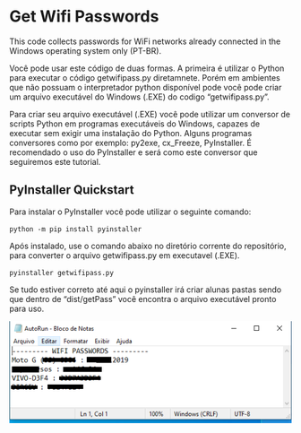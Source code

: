 # Get Wifi Passwords
This code collects passwords for WiFi networks already connected in the Windows operating system only (PT-BR).

Você pode usar este código de duas formas. A primeira é utilizar o Python para executar o código getwifipass.py diretamnete. Porém em ambientes que não possuam o interpretador python disponível pode você pode criar um arquivo executável do Windows (.EXE) do codigo “getwifipass.py”.

Para criar seu arquivo executável (.EXE) você pode utilizar um conversor de scripts Python em programas executáveis ​​do Windows, capazes de executar sem exigir uma instalação do Python. Alguns programas conversores como por exemplo: py2exe, cx_Freeze, PyInstaller. É recomendado o uso do PyInstaller e será como este conversor que seguiremos este tutorial.

## PyInstaller Quickstart
Para instalar o PyInstaller você pode utilizar o seguinte comando:
```
python -m pip install pyinstaller
```

Após instalado, use o comando abaixo no diretório corrente do repositório, para converter o arquivo getwifipass.py em executavel (.EXE). 
```
pyinstaller getwifipass.py
```

Se tudo estiver correto até aqui o pyinstaller irá criar alunas pastas sendo que dentro de “dist/getPass” você encontra o arquivo executável pronto para uso.

![img](autorun_img.png)
